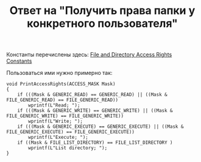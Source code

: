 ﻿---
title: "Ответ на \"Получить права папки у конкретного пользователя\""
se.owner.user_id: 240512
se.owner.display_name: "MSDN.WhiteKnight"
se.owner.link: "https://ru.stackoverflow.com/users/240512/msdn-whiteknight"
se.answer_id: 926391
se.question_id: 926273
se.post_type: answer
se.is_accepted: True
---
<p>Константы перечислены здесь: <a href="https://docs.microsoft.com/en-us/windows/desktop/wmisdk/file-and-directory-access-rights-constants" rel="nofollow noreferrer">File and Directory Access Rights Constants</a></p>

<p>Пользоваться ими нужно примерно так:</p>

<pre><code>void PrintAccessRights(ACCESS_MASK Mask)
{
    if (((Mask &amp; GENERIC_READ) == GENERIC_READ) || ((Mask &amp; FILE_GENERIC_READ) == FILE_GENERIC_READ))
        wprintf(L"Read; ");
    if (((Mask &amp; GENERIC_WRITE) == GENERIC_WRITE) || ((Mask &amp; FILE_GENERIC_WRITE) == FILE_GENERIC_WRITE))
        wprintf(L"Write; ");
    if (((Mask &amp; GENERIC_EXECUTE) == GENERIC_EXECUTE) || ((Mask &amp; FILE_GENERIC_EXECUTE) == FILE_GENERIC_EXECUTE))
        wprintf(L"Execute; ");
    if ((Mask &amp; FILE_LIST_DIRECTORY) == FILE_LIST_DIRECTORY )
        wprintf(L"List directory; ");
}
</code></pre>
